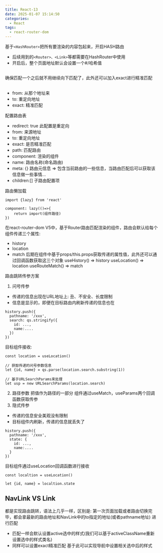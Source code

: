 ```yaml
---
title: React-13
date: 2025-01-07 15:14:50
categories:
  - React
tags: 
  - react-router-dom
---
```


基于`<HashRouter>`把所有要渲染的内容包起来，开启HASH路由
- 后续用到的`<Router>、<Link>`等都需要在HashRouter中使用
- 开启后，整个页面地址默认会设置一个#/哈希值

## <switch>
确保匹配一个之后就不用继续向下匹配了，此外还可以加入exact进行精准匹配

## <Redirect>
- from: 从那个地址来
- to: 重定向地址
- exact: 精准匹配

配置路由表
- redirect: true 此配置是重定向
- from: 来源地址
- to: 重定向地址
- exact: 是否精准匹配
- path: 匹配路由
- component: 渲染的组件
- name: 路由名称(命名路由)
- meta: {} 路由元信息 => 包含当前路由的一些信息，当路由匹配后可以获取该信息做一些事情...
- children:[] 子路由配置项

路由懒加载
```
import {lazy} from 'react'

component: lazy(()=>{
    return import(组件路径)
})
```

在react-router-dom V5中，基于Router路由匹配渲染的组件，路由会默认给每个组件传递三个属性:
- history
- location
- match
后期在组件中基于props/this.props获取传递的属性值，此外还可以通过回调函数获取这三个对象
useHistory() => history
useLocation() => location
useRouteMatch() => match

路由跳转传参方案
1. 问号传参
- 传递的信息出现在URL地址上: 丑、不安全、长度限制
- 信息是显示的，即便在目标路由内刷新传递的信息也在
```
history.push({
  pathname: '/xxx',
  search: qs.stringify({
    id: ...,
    name:....
  })
})
```
目标组件接收:
```
const location = useLocation()

// 获取传递的问号参数信息
let {id, name} = qs.parse(location.search.substring(1))

// 基于URLSearchParams来处理
let usp = new URLSearchParams(location.search)
```
2. 路径参数
把值作为路径的一部分
组件通过useMatch，useParams两个回调函数获取传参
3. 隐式传参
- 传递的信息安全美观没有限制
- 目标组件内刷新，传递的信息就丢失了
```
history.push({
  pathname: '/xxx',
  state: {
    id: ...,
    name:....
  }
})
```
目标组件通过useLocation回调函数进行接收
```
const localtion = useLocation()

let {id, name} = localtion.state
```

## NavLink VS Link
都是实现路由跳转，语法上几乎一样，区别是:
第一次页面加载或者路由切换完毕，都会拿最新的路由地址和NavLink中的to指定的地址(或者pathname地址)
进行匹配
- 匹配一样会默认设置active选中的样式(我们可以基于activeClassName重新设置选中的样式类名)
- 同样可以设置exact精准匹配
基于此可以实现导航中设置相关选中后的样式